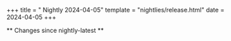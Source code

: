 +++
title = " Nightly 2024-04-05"
template = "nightlies/release.html"
date = 2024-04-05
+++

** Changes since nightly-latest **
